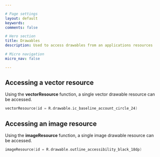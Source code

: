 ```yaml
---

# Page settings
layout: default
keywords:
comments: false

# Hero section
title: Drawables
description: Used to access drawables from an applications resources

# Micro navigation
micro_nav: false

---
```


## Accessing a vector resource

Using the **vectorResource** function, a single vector drawable resource can be accessed.

```kotlin
vectorResource(id = R.drawable.ic_baseline_account_circle_24)
```

## Accessing an image resource

Using the **imageResource** function, a single image drawable resource can be accessed.

```kotlin
imageResource(id = R.drawable.outline_accessibility_black_18dp)
```